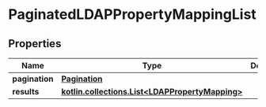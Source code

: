 
# PaginatedLDAPPropertyMappingList

## Properties
Name | Type | Description | Notes
------------ | ------------- | ------------- | -------------
**pagination** | [**Pagination**](Pagination.md) |  | 
**results** | [**kotlin.collections.List&lt;LDAPPropertyMapping&gt;**](LDAPPropertyMapping.md) |  | 



